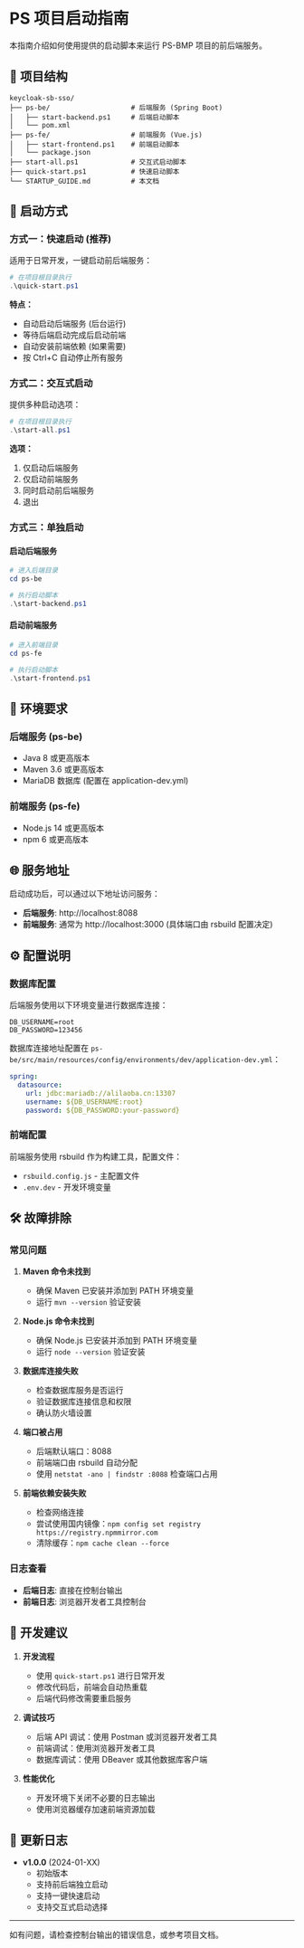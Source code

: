 # PS 项目启动指南

本指南介绍如何使用提供的启动脚本来运行 PS-BMP 项目的前后端服务。

## 📁 项目结构

```
keycloak-sb-sso/
├── ps-be/                    # 后端服务 (Spring Boot)
│   ├── start-backend.ps1     # 后端启动脚本
│   └── pom.xml
├── ps-fe/                    # 前端服务 (Vue.js)
│   ├── start-frontend.ps1    # 前端启动脚本
│   └── package.json
├── start-all.ps1             # 交互式启动脚本
├── quick-start.ps1           # 快速启动脚本
└── STARTUP_GUIDE.md          # 本文档
```

## 🚀 启动方式

### 方式一：快速启动 (推荐)

适用于日常开发，一键启动前后端服务：

```powershell
# 在项目根目录执行
.\quick-start.ps1
```

**特点：**
- 自动启动后端服务 (后台运行)
- 等待后端启动完成后启动前端
- 自动安装前端依赖 (如果需要)
- 按 Ctrl+C 自动停止所有服务

### 方式二：交互式启动

提供多种启动选项：

```powershell
# 在项目根目录执行
.\start-all.ps1
```

**选项：**
1. 仅启动后端服务
2. 仅启动前端服务
3. 同时启动前后端服务
4. 退出

### 方式三：单独启动

#### 启动后端服务

```powershell
# 进入后端目录
cd ps-be

# 执行启动脚本
.\start-backend.ps1
```

#### 启动前端服务

```powershell
# 进入前端目录
cd ps-fe

# 执行启动脚本
.\start-frontend.ps1
```

## 🔧 环境要求

### 后端服务 (ps-be)
- Java 8 或更高版本
- Maven 3.6 或更高版本
- MariaDB 数据库 (配置在 application-dev.yml)

### 前端服务 (ps-fe)
- Node.js 14 或更高版本
- npm 6 或更高版本

## 🌐 服务地址

启动成功后，可以通过以下地址访问服务：

- **后端服务**: http://localhost:8088
- **前端服务**: 通常为 http://localhost:3000 (具体端口由 rsbuild 配置决定)

## ⚙️ 配置说明

### 数据库配置

后端服务使用以下环境变量进行数据库连接：

```
DB_USERNAME=root
DB_PASSWORD=123456
```

数据库连接地址配置在 `ps-be/src/main/resources/config/environments/dev/application-dev.yml`：

```yaml
spring:
  datasource:
    url: jdbc:mariadb://alilaoba.cn:13307
    username: ${DB_USERNAME:root}
    password: ${DB_PASSWORD:your-password}
```

### 前端配置

前端服务使用 rsbuild 作为构建工具，配置文件：
- `rsbuild.config.js` - 主配置文件
- `.env.dev` - 开发环境变量

## 🛠️ 故障排除

### 常见问题

1. **Maven 命令未找到**
   - 确保 Maven 已安装并添加到 PATH 环境变量
   - 运行 `mvn --version` 验证安装

2. **Node.js 命令未找到**
   - 确保 Node.js 已安装并添加到 PATH 环境变量
   - 运行 `node --version` 验证安装

3. **数据库连接失败**
   - 检查数据库服务是否运行
   - 验证数据库连接信息和权限
   - 确认防火墙设置

4. **端口被占用**
   - 后端默认端口：8088
   - 前端端口由 rsbuild 自动分配
   - 使用 `netstat -ano | findstr :8088` 检查端口占用

5. **前端依赖安装失败**
   - 检查网络连接
   - 尝试使用国内镜像：`npm config set registry https://registry.npmmirror.com`
   - 清除缓存：`npm cache clean --force`

### 日志查看

- **后端日志**: 直接在控制台输出
- **前端日志**: 浏览器开发者工具控制台

## 📝 开发建议

1. **开发流程**
   - 使用 `quick-start.ps1` 进行日常开发
   - 修改代码后，前端会自动热重载
   - 后端代码修改需要重启服务

2. **调试技巧**
   - 后端 API 调试：使用 Postman 或浏览器开发者工具
   - 前端调试：使用浏览器开发者工具
   - 数据库调试：使用 DBeaver 或其他数据库客户端

3. **性能优化**
   - 开发环境下关闭不必要的日志输出
   - 使用浏览器缓存加速前端资源加载

## 🔄 更新日志

- **v1.0.0** (2024-01-XX)
  - 初始版本
  - 支持前后端独立启动
  - 支持一键快速启动
  - 支持交互式启动选择

---

如有问题，请检查控制台输出的错误信息，或参考项目文档。